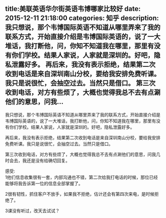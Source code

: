 title:美联英语华尔街英语韦博哪家比较好
date: 2015-12-11   21:18:00 
categories: 知乎 
 description: 我只想说，那个韦博国际英语不知道从哪里弄来了我的联系方式，开始直接介绍是韦博国际英语的，说了一大堆话，我打断他，问，你知不知道我在哪里，那里有没有你们学校。结果人家说，人家就是深圳的。好吧，隐私泄露好多。 再后来，我没有表示拒绝，结果第二次收到电话是来自深圳南山分校，要给我安排免费听课。我只是说很忙，会抽空过去。当然只是借口。 第三次收到电话，对方有些烦了，大概也觉得我总不去有点涮他们的意思，问我…
  --- 
 我只想说，那个韦博国际英语不知道从哪里弄来了我的联系方式，开始直接介绍是韦博国际英语的，说了一大堆话，我打断他，问，你知不知道我在哪里，那里有没有你们学校。结果人家说，人家就是深圳的。好吧，隐私泄露好多。  

再后来，我没有表示拒绝，结果第二次收到电话是来自深圳南山分校，要给我安排免费听课。我只是说很忙，会抽空过去。当然只是借口。  

第三次收到电话，对方有些烦了，大概也觉得我总不去有点涮他们的意思，问我几时会去，我还是没有给确切回复。  

感受:  
1他们信息收集很有一套，内部沟通也不错，第二次给我打电话的时候，那位已经能够将我告诉第一位的信息全部掌握了。  

2很有韧性，抓住客户不放手，如果我不拒绝，估计还会有第四次来电，是时候拒绝了。  

3课没有听过，改天去试试？